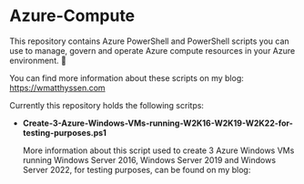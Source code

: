 # Azure-Compute

This repository contains Azure PowerShell and PowerShell scripts you can use to manage, govern and operate Azure compute resources in your Azure environment. 🚀

You can find more information about these scripts on my blog: https://wmatthyssen.com

Currently this repository holds the following scritps:

- **Create-3-Azure-Windows-VMs-running-W2K16-W2K19-W2K22-for-testing-purposes.ps1**

  More information about this script used to create 3 Azure Windows VMs running Windows Server 2016, Windows Server 2019 and Windows Server 2022, for testing purposes, can be found on my blog: 
